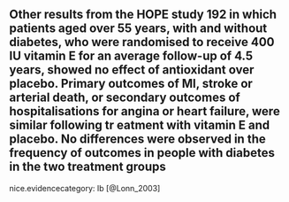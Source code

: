Other results from the HOPE study 192 in which patients aged over 55 years, with and without diabetes, who were randomised to receive 400 IU vitamin E for an average follow-up of 4.5 years, showed no effect of antioxidant over placebo. Primary outcomes of MI, stroke or arterial death, or secondary outcomes of hospitalisations for angina or heart failure, were similar following tr eatment with vitamin E and placebo. No differences were observed in the frequency of outcomes in people with diabetes in the two treatment groups
---
 nice.evidencecategory: Ib
[@Lonn_2003]
